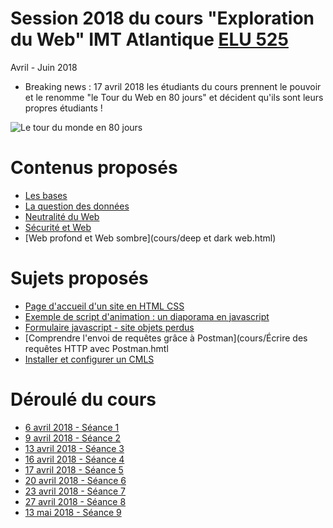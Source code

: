 # Session 2018 du cours "Exploration du Web" IMT Atlantique [ELU 525](https://portail.telecom-bretagne.eu/portal/pls/portal/pkg_df.programmes.SHOW_FICHE?p_id_mod_er=32168)
Avril - Juin 2018

* Breaking news : 17 avril 2018 les étudiants du cours prennent le pouvoir et le renomme "le Tour du Web en 80 jours" et décident qu'ils sont leurs propres étudiants !

![Le tour du monde en 80 jours](https://upload.wikimedia.org/wikipedia/commons/6/64/%27Around_the_World_in_Eighty_Days%27_by_Neuville_and_Benett_02.jpg)

# Contenus proposés
* [Les bases](cours/Bases_Web.html)
* [La question des données](cours/Data.html)
* [Neutralité du Web](cours/Neutralité_du_web.html)
* [Sécurité et Web](cours/securite.html)
* [Web profond et Web sombre](cours/deep et dark web.html)


# Sujets proposés
* [Page d'accueil d'un site en HTML CSS](cours/HTML.html)
* [Exemple de script d'animation : un diaporama en javascript](cours/diaporama.html)
* [Formulaire javascript - site objets perdus](cours/formulaire_objet_perdu.html)
* [Comprendre l'envoi de requêtes grâce à Postman](cours/Écrire des requêtes HTTP avec Postman.hmtl
* [Installer et configurer un CMLS](cours/cms.html)  

# Déroulé du cours
* [6 avril 2018 - Séance 1](seances/seance1.html)
* [9 avril 2018 - Séance 2](seances/seance2.html)
* [13 avril 2018 - Séance 3](seances/seance3.html)
* [16 avril 2018 - Séance 4](seances/seance4.html)
* [17 avril 2018 - Séance 5](seances/seance5.html)
* [20 avril 2018 - Séance 6](seances/seance6.html)
* [23 avril 2018 - Séance 7](seances/seance7.html)
* [27 avril 2018 - Séance 8](seances/seance8.html)
* [13 mai   2018 - Séance 9](seances/seance9.html)
